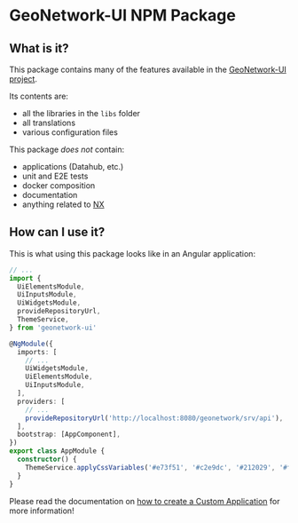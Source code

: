 # GeoNetwork-UI NPM Package

## What is it?

This package contains many of the features available in the [GeoNetwork-UI project](https://github.com/geonetwork/geonetwork-ui).

Its contents are:

- all the libraries in the `libs` folder
- all translations
- various configuration files

This package _does not_ contain:

- applications (Datahub, etc.)
- unit and E2E tests
- docker composition
- documentation
- anything related to [NX](https://nx.dev/)

## How can I use it?

This is what using this package looks like in an Angular application:

```ts
// ...
import {
  UiElementsModule,
  UiInputsModule,
  UiWidgetsModule,
  provideRepositoryUrl,
  ThemeService,
} from 'geonetwork-ui'

@NgModule({
  imports: [
    // ...
    UiWidgetsModule,
    UiElementsModule,
    UiInputsModule,
  ],
  providers: [
    // ...
    provideRepositoryUrl('http://localhost:8080/geonetwork/srv/api'),
  ],
  bootstrap: [AppComponent],
})
export class AppModule {
  constructor() {
    ThemeService.applyCssVariables('#e73f51', '#c2e9dc', '#212029', '#fdfbff')
  }
}
```

Please read the documentation on [how to create a Custom Application](https://geonetwork.github.io/geonetwork-ui/main/docs/guide/custom-app.html) for more information!
